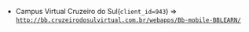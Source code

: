  - Campus Virtual Cruzeiro do Sul(`client_id=943`) => [`http://bb.cruzeirodosulvirtual.com.br/webapps/Bb-mobile-BBLEARN/`](http://bb.cruzeirodosulvirtual.com.br/webapps/Bb-mobile-BBLEARN/)
